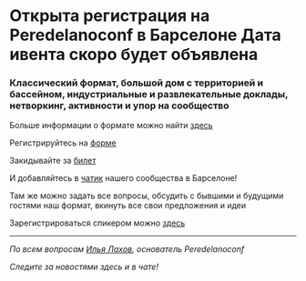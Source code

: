 # Открыта регистрация на **Peredelanoconf** в Барселоне Дата ивента скоро будет объявлена

### Классический формат, большой дом с территорией и бассейном, индустриальные и развлекательные доклады, нетворкинг, активности и упор на сообщество

Больше информации о формате можно найти [здесь](/./confs/standard.md)

Регистрируйтесь на [форме]( https://docs.google.com/forms/d/1f56KTw5UjHWLuKtjF_71fWVT8KV6GUlceDr6aICayug)

Закидывайте за [билет](/./guides/how-to-pay.md)

И добавляйтесь в [чатик](https://t.me/peredelanoconfbarcelona) нашего сообщества в Барселоне! 

Там же можно задать все вопросы, обсудить с бывшими и будущими гостями наш формат, вкинуть все свои предложения и идеи

Зарегистрироваться спикером можно [здесь](/./guides/tech-speech.md)

---

_По всем вопросам [Илья Лахов](https://t.me/ilakhov), основатель Peredelanoconf_

_Следите за новостями здесь и в чате!_
